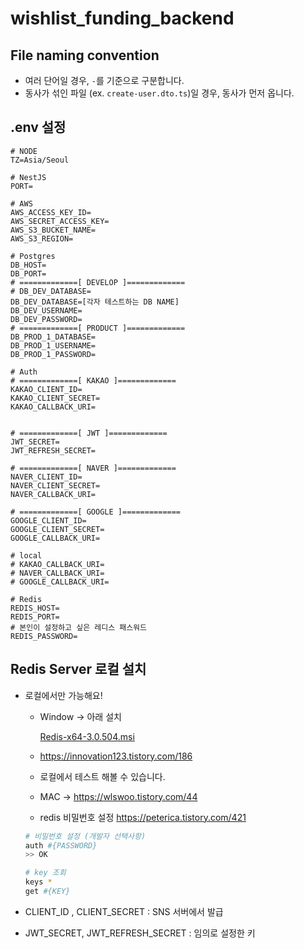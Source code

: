 # wishlist_funding_backend

## File naming convention

- 여러 단어일 경우, `-`를 기준으로 구분합니다.
- 동사가 섞인 파일 (ex. `create-user.dto.ts`)일 경우, 동사가 먼저 옵니다.

## .env 설정

```
# NODE
TZ=Asia/Seoul

# NestJS
PORT=

# AWS
AWS_ACCESS_KEY_ID=
AWS_SECRET_ACCESS_KEY=
AWS_S3_BUCKET_NAME=
AWS_S3_REGION=

# Postgres
DB_HOST=
DB_PORT=
# =============[ DEVELOP ]=============
# DB_DEV_DATABASE=
DB_DEV_DATABASE=[각자 테스트하는 DB NAME]
DB_DEV_USERNAME=
DB_DEV_PASSWORD=
# =============[ PRODUCT ]=============
DB_PROD_1_DATABASE=
DB_PROD_1_USERNAME=
DB_PROD_1_PASSWORD=

# Auth
# =============[ KAKAO ]=============
KAKAO_CLIENT_ID=
KAKAO_CLIENT_SECRET=
KAKAO_CALLBACK_URI=


# =============[ JWT ]=============
JWT_SECRET=
JWT_REFRESH_SECRET=

# =============[ NAVER ]=============
NAVER_CLIENT_ID=
NAVER_CLIENT_SECRET=
NAVER_CALLBACK_URI=

# =============[ GOOGLE ]=============
GOOGLE_CLIENT_ID=
GOOGLE_CLIENT_SECRET=
GOOGLE_CALLBACK_URI=

# local
# KAKAO_CALLBACK_URI=
# NAVER_CALLBACK_URI=
# GOOGLE_CALLBACK_URI=

# Redis
REDIS_HOST=
REDIS_PORT=
# 본인이 설정하고 싶은 레디스 패스워드
REDIS_PASSWORD=
```

## Redis Server 로컬 설치

- 로컬에서만 가능해요!
    - Window → 아래 설치
        
        [Redis-x64-3.0.504.msi](https://prod-files-secure.s3.us-west-2.amazonaws.com/a58622d1-e964-481a-b684-e2f5510530c0/c315cca0-5fbd-4c16-b567-8f5184a44734/Redis-x64-3.0.504.msi)
        
    - https://innovation123.tistory.com/186
    - 로컬에서 테스트 해볼 수 있습니다.
    - MAC → https://wlswoo.tistory.com/44
    - redis 비밀번호 설정 https://peterica.tistory.com/421
    
    ```bash
    # 비밀번호 설정 (개발자 선택사항)
    auth #{PASSWORD}
    >> OK
    
    # key 조회
    keys *
    get #{KEY}
    ```
    

- CLIENT_ID , CLIENT_SECRET :  SNS 서버에서 발급
- JWT_SECRET, JWT_REFRESH_SECRET : 임의로 설정한 키
